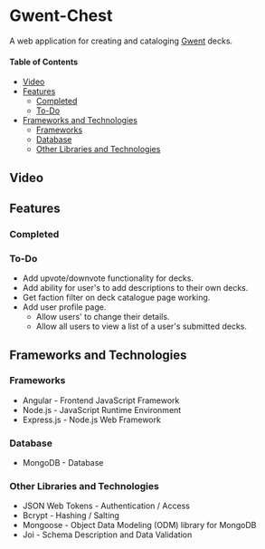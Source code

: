 # Gwent-Chest

A web application for creating and cataloging [Gwent](https://www.playgwent.com/en "Official Gwent webpage") decks.

#### Table of Contents

- [Video](#video)
- [Features](#features)
  - [Completed](#completed)
  - [To-Do](#to-do)
- [Frameworks and Technologies](#frameworks-and-technologies)
  - [Frameworks](#frameworks)
  - [Database](#database)
  - [Other Libraries and Technologies](#other-libraries-and-technologies)

## Video

## Features

### Completed

### To-Do

- Add upvote/downvote functionality for decks.
- Add ability for user's to add descriptions to their own decks.
- Get faction filter on deck catalogue page working.
- Add user profile page.
  - Allow users' to change their details.
  - Allow all users to view a list of a user's submitted decks.

## Frameworks and Technologies

### Frameworks

- Angular - Frontend JavaScript Framework
- Node.js - JavaScript Runtime Environment
- Express.js - Node.js Web Framework

### Database

- MongoDB - Database

### Other Libraries and Technologies

- JSON Web Tokens - Authentication / Access
- Bcrypt - Hashing / Salting
- Mongoose - Object Data Modeling (ODM) library for MongoDB
- Joi - Schema Description and Data Validation
